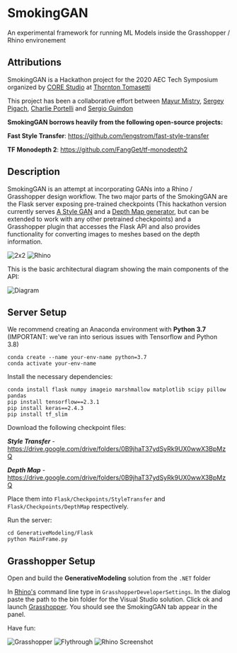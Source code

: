 # SmokingGAN
An experimental framework for running ML Models inside the Grasshopper / Rhino environement

## Attributions
SmokingGAN is a Hackathon project for the 2020 AEC Tech Symposium organized by [CORE Studio](https://www.thorntontomasetti.com/core-studio) at [Thornton Tomasetti](https://www.thorntontomasetti.com)

This project has been a collaborative effort between [Mayur Mistry](https://github.com/Mistrymm7), [Sergey Pigach](https://github.com/enmerk4r), [Charlie Portelli](https://github.com/Crashnorun) and [Sergio Guindon](https://github.com/sguindon)

**SmokingGAN borrows heavily from the following open-source projects:**

**Fast Style Transfer**: https://github.com/lengstrom/fast-style-transfer

**TF Monodepth 2**: https://github.com/FangGet/tf-monodepth2

## Description
SmokingGAN is an attempt at incorporating GANs into a Rhino / Grasshopper design workflow. The two major parts of the SmokingGAN are the Flask server exposing pre-trained checkpoints (This hackathon version currently serves [A Style GAN](https://github.com/lengstrom/fast-style-transfer) and a [Depth Map generator](https://github.com/FangGet/tf-monodepth2), but can be extended to work with any other pretrained checkpoints) and a Grasshopper plugin that accesses the Flask API and also provides functionality for converting images to meshes based on the depth information.

![2x2](https://github.com/enmerk4r/SmokingGAN/blob/main/Assets/2x2.gif)
![Rhino](https://github.com/enmerk4r/SmokingGAN/blob/main/Assets/Rhino.gif)

This is the basic architectural diagram showing the main components of the API:

![Diagram](https://github.com/enmerk4r/SmokingGAN/blob/main/Images/Image%20GAN%20Flow%20Chart.png)
 
 ## Server Setup
 We recommend creating an Anaconda environment with **Python 3.7** (IMPORTANT: we've ran into serious issues with Tensorflow and Python 3.8)
 ```
 conda create --name your-env-name python=3.7
 conda activate your-env-name
 ```
 Install the necessary dependencies:
 ```
 conda install flask numpy imageio marshmallow matplotlib scipy pillow pandas
 pip install tensorflow==2.3.1
 pip install keras==2.4.3
 pip install tf_slim
 ```
Download the following checkpoint files:

 ***Style Transfer*** - https://drive.google.com/drive/folders/0B9jhaT37ydSyRk9UX0wwX3BpMzQ
 
 ***Depth Map*** - https://drive.google.com/drive/folders/0B9jhaT37ydSyRk9UX0wwX3BpMzQ
 
 Place them into `Flask/Checkpoints/StyleTransfer` and `Flask/Checkpoints/DepthMap` respectively.
 
 Run the server:
 ```
 cd GenerativeModeling/Flask
 python MainFrame.py
 ```
## Grasshopper Setup
Open and build the **GenerativeModeling** solution from the `.NET` folder

In [Rhino's](https://www.rhino3d.com/) command line type in `GrasshopperDeveloperSettings`. In the dialog paste the path to the bin folder for the Visual Studio solution. Click ok and launch [Grasshopper](https://www.grasshopper3d.com/). You should see the SmokingGAN tab appear in the panel.

Have fun:

![Grasshopper](https://github.com/enmerk4r/SmokingGAN/blob/main/Assets/Grasshopper.PNG)
![Flythrough](https://github.com/enmerk4r/SmokingGAN/blob/main/Assets/FlyThrough.gif)
![Rhino Screenshot](https://github.com/enmerk4r/SmokingGAN/blob/main/Assets/RhinoScreenshot.png)
